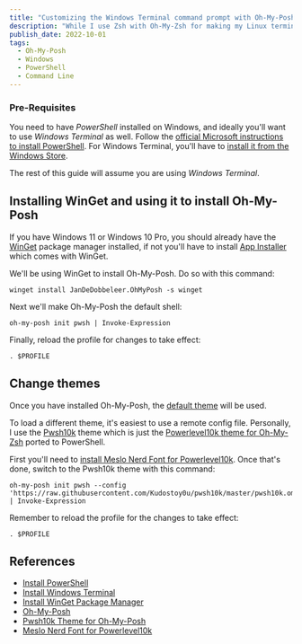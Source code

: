 ```yaml
---
title: "Customizing the Windows Terminal command prompt with Oh-My-Posh"
description: "While I use Zsh with Oh-My-Zsh for making my Linux terminal pretty, it's not available for Windows. Luckily it's brother from another mother Oh-My-Posh basically does the same thing for Windows Terminal and PowerShell."
publish_date: 2022-10-01
tags:
  - Oh-My-Posh
  - Windows
  - PowerShell
  - Command Line
---
```


<!-- ## Sections

1. [Pre-Requisites](#pre)
2. [Installing WinGet and using it to install Oh-My-Posh](#install)
3. [Change theme](#theme)
4. [References](#ref) -->

<div id='pre'/>

### Pre-Requisites

You need to have _PowerShell_ installed on Windows, and ideally you'll want to
use _Windows Terminal_ as well. Follow the
<a href="https://learn.microsoft.com/en-us/powershell/scripting/install/installing-powershell-on-windows?view=powerShell-7.2#msi" target="_blank">official
Microsoft instructions to install PowerShell</a>. For Windows Terminal, you'll
have to <a href="https://aka.ms/terminal" target="_blank">install it from the
Windows Store</a>.

The rest of this guide will assume you are using <em>Windows Terminal</em>.

<div id='install'/>

## Installing WinGet and using it to install Oh-My-Posh

If you have Windows 11 or Windows 10 Pro, you should already have the
<a href="https://learn.microsoft.com/en-us/windows/package-manager/winget" target="_blank">WinGet</a>
package manager installed, if not you'll have to install
<a href="https://www.microsoft.com/p/app-installer" target="_blank">App
Installer</a> which comes with WinGet.

We'll be using WinGet to install Oh-My-Posh. Do so with this command:

```shell
winget install JanDeDobbeleer.OhMyPosh -s winget
```

Next we'll make Oh-My-Posh the default shell:

```shell
oh-my-posh init pwsh | Invoke-Expression
```

Finally, reload the profile for changes to take effect:

```shell
. $PROFILE
```

<div id='theme'/>

## Change themes

Once you have installed Oh-My-Posh, the
<a href="https://github.com/JanDeDobbeleer/oh-my-posh/blob/main/themes/default.omp.json" target="_blank">default
theme</a> will be used.

To load a different theme, it's easiest to use a remote config file. Personally,
I use the
<a href="https://github.com/Kudostoy0u/pwsh10k" target="_blank">Pwsh10k</a>
theme which is just the
<a href="https://github.com/romkatv/powerlevel10k" target="_blank">Powerlevel10k
theme for Oh-My-Zsh</a> ported to PowerShell.

First you'll need to
<a href="https://github.com/romkatv/powerlevel10k#manual-font-installation" target="_blank">install
Meslo Nerd Font for Powerlevel10k</a>. Once that's done, switch to the Pwsh10k
theme with this command:

```shell
oh-my-posh init pwsh --config 'https://raw.githubusercontent.com/Kudostoy0u/pwsh10k/master/pwsh10k.omp.json' | Invoke-Expression
```

Remember to reload the profile for the changes to take effect:

```shell
. $PROFILE
```

<div id='ref'/>

## References

- <a href="https://learn.microsoft.com/en-us/powershell/scripting/install/installing-powershell-on-windows?view=powerShell-7.2#msi" target="_blank">Install
  PowerShell</a>
- <a href="https://aka.ms/terminal" target="_blank">Install Windows Terminal</a>
- <a href="https://learn.microsoft.com/en-us/windows/package-manager/winget" target="_blank">Install
  WinGet Package Manager</a>
- <a href="https://ohmyposh.dev" target="_blank">Oh-My-Posh</a>
- <a href="https://github.com/Kudostoy0u/pwsh10k" target="_blank">Pwsh10k Theme
  for Oh-My-Posh</a>
- <a href="https://github.com/romkatv/powerlevel10k#manual-font-installation" target="_blank">Meslo
  Nerd Font for Powerlevel10k</a>
